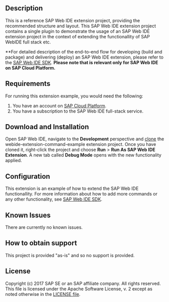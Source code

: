 ## Description

This is a reference SAP Web IDE extension project, providing the recommended structure and layout.
This SAP Web IDE extension project contains a single plugin to demonstrate the usage of an SAP Web IDE extension project in the context of extending the functionallity of SAP WebIDE full stack etc.

**For detailed description of the end-to-end flow for developing (build and package) and delivering (deploy) an SAP Web IDE extension, please refer to the [SAP Web IDE SDK](https://sdk-sapwebide.dispatcher.hana.ondemand.com/index.html#/topic/4a5a02764ba445cc95fafbbed3235d6e).
**Please note that is relevant only for SAP Web IDE on SAP Cloud Platform.**

## Requirements

For running this extension example, you would need the following:
1. You have an account on [SAP Cloud Platform](https://cloudplatform.sap.com/index.html).
2. You have a subscription to the SAP Web IDE full-stack service.

## Download and Installation

Open SAP Web IDE, navigate to the **Development** perspective and [clone](https://help.sap.com/viewer/825270ffffe74d9f988a0f0066ad59f0/CF/en-US/3c7e5f3accbd48d7ab5229bf503317c4.html?q=clone) the webide-extension-command-example extension project. Once you have cloned it, right-click the project and choose **Run** > **Run As SAP Web IDE Extension**.
A new tab called **Debug Mode** opens with the new functionality applied.

## Configuration

This extension is an example of how to extend the SAP Web IDE functionallity. For more information about how to add more commands or any other functionality, see [SAP Web IDE SDK](https://sdk-sapwebide.dispatcher.hana.ondemand.com/index.html#/topic/4a5a02764ba445cc95fafbbed3235d6e).

## Known Issues

There are currently no known issues.

## How to obtain support

This project is provided "as-is" and so no support is provided.

## License

Copyright (c) 2017 SAP SE or an SAP affiliate company. All rights reserved.
This file is licensed under the Apache Software License, v. 2 except as noted otherwise in the [LICENSE file](./LICENSE).
